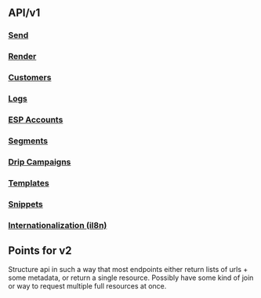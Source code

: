 ## API/v1

### [Send](../master/v1/send.md)

### [Render](../master/v1/render.md)

### [Customers](../master/v1/customers.md)

### [Logs](../master/v1/logs.md)

### [ESP Accounts](../master/v1/esp.md)

### [Segments](../master/v1/segments.md)

### [Drip Campaigns](../master/v1/dripcampaign.md)

### [Templates](../master/v1/templates.md)

### [Snippets](../master/v1/snippets.md)

### [Internationalization (il8n)](../master/v1/il8n.md)




Points for v2
-------------

Structure api in such a way that most endpoints either return lists of urls +
some metadata, or return a single resource. Possibly have some kind of join
or way to request multiple full resources at once.

